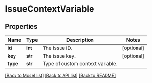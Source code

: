 # IssueContextVariable

## Properties
Name | Type | Description | Notes
------------ | ------------- | ------------- | -------------
**id** | **int** | The issue ID. | [optional] 
**key** | **str** | The issue key. | [optional] 
**type** | **str** | Type of custom context variable. | 

[[Back to Model list]](../README.md#documentation-for-models) [[Back to API list]](../README.md#documentation-for-api-endpoints) [[Back to README]](../README.md)


